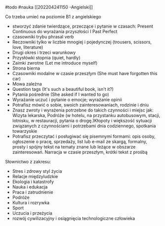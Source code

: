 #todo #nauka 
[[202204241150 -Angielski]]

Co trzeba umieć na poziomie B1 z angielskiego
- stworzyć zdanie twierdzące, przeczące i pytanie w czasach: Present Continuous do wyrażania przyszłości I Past Perfect
- czasowniki trybu phrasal verb
- Reczowniki tylko w liczbie mnogiej i pojedynczej (trousers, scissors, love, literature)
- Drugi okres i trzeci warunkowy
- Przysłówki stopnia (quiet, hardly)
- Zaimki zwrotne (Let me introduce myself)
- Strona bierna
- Czasowniki modalne w czasie przeszłym (She must have forgotten this car)
- Mowa zależna
- Question tags (It's such a beautiful book, isn't it?)
- Pytania pośrednie (She asked if I wanted to go)
- Wyrażanie uczuć i pytanie o emocje; wyrażanie opinii
- Potrafisz mówić o sobie, swoich zainteresowaniach, rodzinie i dniu
- Znasz zwroty i wyrażenia potrzebne do takich czynności i miejsc jak: Wizyta lekarska, Podróże (w hotelu, na przystanku autobusowym, stacji, lotnisku, w restauracji, pytania o drogę.)Kłopoty i większość sytuacji związanych z czynnościami i potrzebami dnia codziennego, spotkania towarzyskie
- Potrafisz przeczytać i posługiwać się pisemnymi formami: opis osoby, ogłoszenie o pracę, sprzedaży, list lub e-mail ze skargą, formalny, prosty i spójny tekst na tematy znane  lub leżące w obszarze zainteresowań. Narracja w czasie przeszłym, krótki tekst z prośbą


Słownictwo z zakresu:
- Stres i zdrowy styl życia
- Relacje międzyludzkie
- Ekologia i katastrofy
- Nauka i edukacja
- Praca i zatrudnienie
- Podróże
- Kultura i rozrywka
- Sport
- Uczucia i przeżycia
- rozwój cywilizacyjny i osiągnięcia technologiczne człowieka